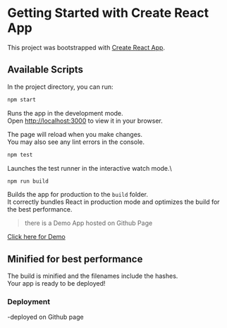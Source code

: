 # Getting Started with Create React App

This project was bootstrapped with [Create React App](https://github.com/facebook/create-react-app).

## Available Scripts

In the project directory, you can run:

```bash
npm start
```

Runs the app in the development mode.\
Open [http://localhost:3000](http://localhost:3000) to view it in your browser.

The page will reload when you make changes.\
You may also see any lint errors in the console.

```bash
npm test
```

Launches the test runner in the interactive watch mode.\

```bash
npm run build
```

Builds the app for production to the `build` folder.\
It correctly bundles React in production mode and optimizes the build for the best performance.

> there is a Demo App hosted on Github Page

[Click here for Demo](https://www.nalanda.works)

## Minified for best performance

The build is minified and the filenames include the hashes.\
Your app is ready to be deployed!


### Deployment

-deployed on Github page

